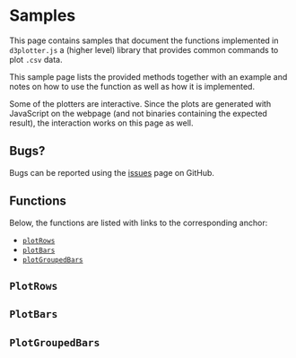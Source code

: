 # Samples

This page contains samples that document the functions implemented in `d3plotter.js` a (higher level) library that provides common commands to plot `.csv` data.

This sample page lists the provided methods together with an example and notes on how to use the function as well as how it is implemented.

Some of the plotters are interactive. Since the plots are generated with JavaScript on the webpage (and not binaries containing the expected result), the interaction works on this page as well.

## Bugs?

Bugs can be reported using the [issues](https://github.com/KommuSoft/d3plotter/issues) page on GitHub.

## Functions

Below, the functions are listed with links to the corresponding anchor:

 - [`plotRows`]()
 - [`plotBars`]()
 - [`plotGroupedBars`]()

## `PlotRows`

## `PlotBars`

## `PlotGroupedBars`